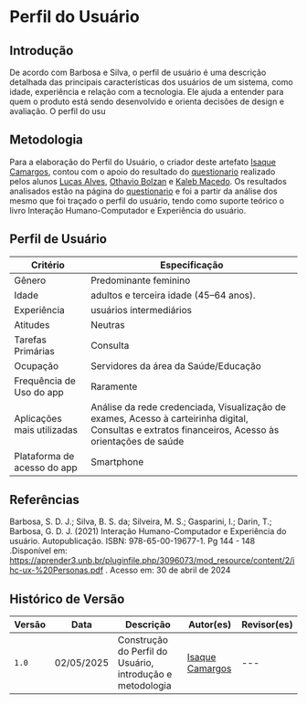 # Perfil do Usuário 

## Introdução 

De acordo com Barbosa e Silva, o perfil de usuário é uma descrição detalhada das principais características dos usuários de um sistema, como idade, experiência e relação com a tecnologia. Ele ajuda a entender para quem o produto está sendo desenvolvido e orienta decisões de design e avaliação. O perfil do usu

## Metodologia

Para a elaboração do Perfil do Usuário, o criador deste artefato [Isaque Camargos](https://github.com/isaqzin), contou com o apoio do resultado do [questionario](/elicitacao/tecnicas/questionario/) realizado pelos alunos [Lucas Alves](https://github.com/LucasAlves71), [Othavio Bolzan](https://github.com/bolzanMGB) e [Kaleb Macedo](https://github.com/kalebmacedo). Os resultados analisados estão na página do [questionario](/elicitacao/tecnicas/questionario/) e foi a partir da análise dos mesmo que foi traçado o perfil do usuário, tendo como suporte teórico o livro Interação Humano-Computador e Experiência do usuário. 

## Perfil de Usuário 

| Critério              | Especificação                           |
|-----------------------|-------------------------------------------------------------------------|
|Gênero             | Predominante feminino|
| Idade             |  adultos e terceira idade (45–64 anos). |
| Experiência       | usuários intermediários |
| Atitudes          | Neutras |
| Tarefas Primárias | Consulta  |
| Ocupação | Servidores da área da Saúde/Educação  |
|Frequência de Uso do app| Raramente|
|Aplicações mais utilizadas| Análise da rede credenciada, Visualização de exames, Acesso à carteirinha digital, Consultas e extratos financeiros, Acesso às orientações de saúde |
|Plataforma de acesso do app| Smartphone |


## Referências

Barbosa, S. D. J.; Silva, B. S. da; Silveira, M. S.; Gasparini, I.; Darin, T.; Barbosa, G. D. J. (2021) Interação Humano-Computador e Experiência do usuário. Autopublicação. ISBN: 978-65-00-19677-1. Pg 144 - 148 .Disponível em: https://aprender3.unb.br/pluginfile.php/3096073/mod_resource/content/2/ihc-ux-%20Personas.pdf . Acesso em: 30 de abril de 2024 

## Histórico de Versão

| Versão | Data          | Descrição                          | Autor(es)     |  Revisor(es)  |
| ------ | ------------- | ---------------------------------- | ------------- | ------------- |
| `1.0`  |  02/05/2025 |  Construção do Perfil do Usuário, introdução e metodologia | [Isaque Camargos](https://github.com/isaqzin)  | --- |